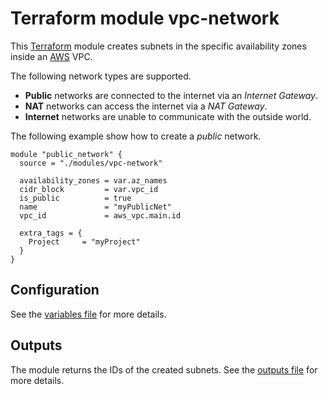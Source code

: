 # Terraform module vpc-network

This [Terraform][terraform] module creates subnets in the specific availability zones inside an [AWS][aws] VPC.

The following network types are supported.

* **Public** networks are connected to the internet via an *Internet Gateway*.
* **NAT** networks can access the internet via a *NAT Gateway*.
* **Internet** networks are unable to communicate with the outside world.

The following example show how to create a *public* network.

```
module "public_network" {
  source = "./modules/vpc-network"

  availability_zones = var.az_names
  cidr_block         = var.vpc_id
  is_public          = true
  name               = "myPublicNet"
  vpc_id             = aws_vpc.main.id

  extra_tags = {
    Project     = "myProject"
  }
}
```

## Configuration

See the [variables file](variables.tf) for more details.

## Outputs

The module returns the IDs of the created subnets. See the [outputs file](outputs.tf) for more details.

[aws]:       https://aws.amazon.com/
[terraform]: https://www.terraform.io/

